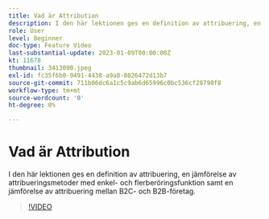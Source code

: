 ```yaml
---
title: Vad är Attribution
description: I den här lektionen ges en definition av attribuering, en jämförelse av attribueringsmetoder med enkel- och flerberöringsfunktion samt en jämförelse av attribuering mellan B2C- och B2B-företag.
role: User
level: Beginner
doc-type: Feature Video
last-substantial-update: 2023-01-09T00:00:00Z
kt: 11678
thumbnail: 3413090.jpeg
exl-id: fc35f6b0-9491-4438-a9a8-8026472d13b7
source-git-commit: 711b06dc6a1c5c9ab6d65996c0bc536cf28790f8
workflow-type: tm+mt
source-wordcount: '0'
ht-degree: 0%

---
```


# Vad är Attribution

I den här lektionen ges en definition av attribuering, en jämförelse av attribueringsmetoder med enkel- och flerberöringsfunktion samt en jämförelse av attribuering mellan B2C- och B2B-företag.

>[!VIDEO](https://video.tv.adobe.com/v/3413090/?quality=12&learn=on)
